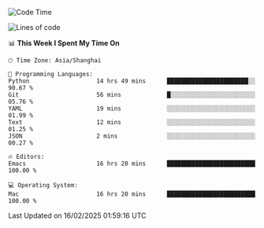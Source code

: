 <!--START_SECTION:waka-->
![Code Time](http://img.shields.io/badge/Code%20Time-2%2C533%20hrs%204%20mins-blue)

![Lines of code](https://img.shields.io/badge/From%20Hello%20World%20I%27ve%20Written-335.2%20thousand%20lines%20of%20code-blue)

📊 **This Week I Spent My Time On** 

```text
🕑︎ Time Zone: Asia/Shanghai

💬 Programming Languages: 
Python                   14 hrs 49 mins      ███████████████████████░░   90.67 % 
Git                      56 mins             █░░░░░░░░░░░░░░░░░░░░░░░░   05.76 % 
YAML                     19 mins             ░░░░░░░░░░░░░░░░░░░░░░░░░   01.99 % 
Text                     12 mins             ░░░░░░░░░░░░░░░░░░░░░░░░░   01.25 % 
JSON                     2 mins              ░░░░░░░░░░░░░░░░░░░░░░░░░   00.27 % 

🔥 Editors: 
Emacs                    16 hrs 20 mins      █████████████████████████   100.00 % 

💻 Operating System: 
Mac                      16 hrs 20 mins      █████████████████████████   100.00 % 
```


 Last Updated on 16/02/2025 01:59:16 UTC
<!--END_SECTION:waka-->
